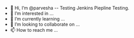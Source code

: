 - 👋 Hi, I’m @parvesha -- Testing Jenkins Piepline Testing.
- 👀 I’m interested in ...
- 🌱 I’m currently learning ...
- 💞️ I’m looking to collaborate on ...
- 📫 How to reach me ...

<!---
parvesha/parvesha is a ✨ special ✨ repository because its `README.md` (this file) appears on your GitHub profile.
You can click the Preview link to take a look at your changes.
--->
